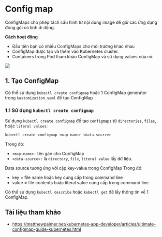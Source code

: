 # Config map
ConfigMaps cho phép tách cấu hình từ nội dung image để giữ các ứng dụng đóng gói có tính di dộng.

**Cách hoạt động**

- Đầu tiên bạn có nhiều ConfigMaps cho môi trường khác nhau
- ConfigMap được tạo và thêm vào Kubernetes cluster.
- Containers trong Pod tham khảo ConfigMap và sử dụng values của nó.

<img src=https://i.imgur.com/tOOg8hx.gif>

## 1. Tạo ConfigMap
Có thể sử dụng `kubectl create configmap` hoặc 1 ConfigMap generator trong `kustomization.yaml` để tạo ConfigMap
### 1.1 Sử dụng `kubectl create configmap`
Sử dụng `kubectl create configmap` để tạo `configmaps` từ `directories`, `files`, hoặc `literal values`:
```sh
kubectl create configmap <map-name> <data-source>
```
Trong đó: 
- `<map-name>:` tên gán cho ConfigMap
- `<data-source>:` là `directory`, `file`, `literal value` lấy dữ liệu.

Data source tương ứng với cặp key-value trong ConfigMap
Trong đó: 
- key = file name hoặc key cung cấp trong command line
- value = file contents hoặc literal value cung cấp trong command line.

Có thể sử dụng `kubectl describe` hoặc `kubectl get`  để lấy thông tin về 1 ConfigMap.


## Tài liệu tham khảo
- https://matthewpalmer.net/kubernetes-app-developer/articles/ultimate-configmap-guide-kubernetes.html
